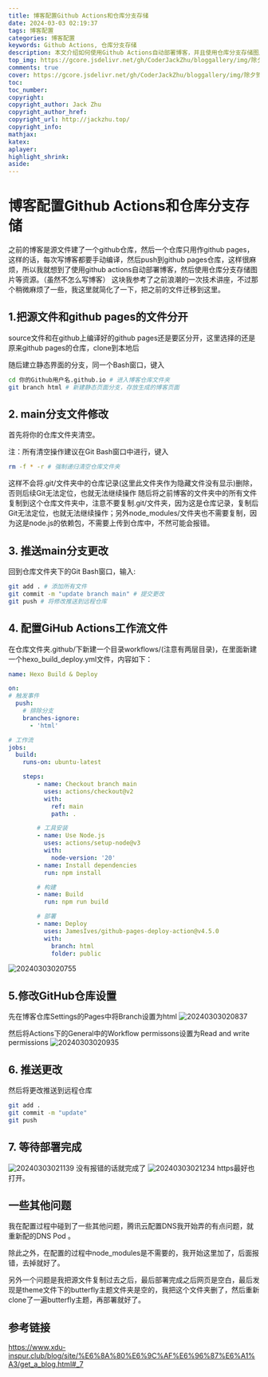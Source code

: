```yaml
---
title: 博客配置Github Actions和仓库分支存储
date: 2024-03-03 02:19:37
tags: 博客配置
categories: 博客配置
keywords: Github Actions, 仓库分支存储
description: 本文介绍如何使用Github Actions自动部署博客，并且使用仓库分支存储图片等资源。
top_img: https://gcore.jsdelivr.net/gh/CoderJackZhu/bloggallery/img/除夕贺图.png
comments: true
cover: https://gcore.jsdelivr.net/gh/CoderJackZhu/bloggallery/img/除夕贺图.png
toc:
toc_number:
copyright:
copyright_author: Jack Zhu
copyright_author_href: 
copyright_url: http://jackzhu.top/
copyright_info: 
mathjax: 
katex: 
aplayer: 
highlight_shrink: 
aside: 
---
```


# 博客配置Github Actions和仓库分支存储

之前的博客是源文件建了一个github仓库，然后一个仓库只用作github pages，这样的话，每次写博客都要手动编译，然后push到github pages仓库，这样很麻烦，所以我就想到了使用github actions自动部署博客，然后使用仓库分支存储图片等资源。（虽然不怎么写博客）
这块我参考了之前浪潮的一次技术讲座，不过那个稍微麻烦了一些，我这里就简化了一下，把之前的文件迁移到这里。

## 1.把源文件和github pages的文件分开

source文件和在github上编译好的github pages还是要区分开，这里选择的还是原来github pages的仓库，clone到本地后

随后建立静态界面的分支，同一个Bash窗口，键入

```bash
cd 你的Github用户名.github.io # 进入博客仓库文件夹
git branch html # 新建静态页面分支，存放生成的博客页面
```

## 2. main分支文件修改

首先将你的仓库文件夹清空。

注：所有清空操作建议在Git Bash窗口中进行，键入

```bash
rm -f * -r # 强制递归清空仓库文件夹
```

这样不会将.git/文件夹中的仓库记录(这里此文件夹作为隐藏文件没有显示)删除，否则后续Git无法定位，也就无法继续操作
随后将之前博客的文件夹中的所有文件复制到这个仓库文件夹中，注意不要复制.git/文件夹，因为这是仓库记录，复制后Git无法定位，也就无法继续操作；另外node_modules/文件夹也不需要复制，因为这是node.js的依赖包，不需要上传到仓库中，不然可能会报错。

## 3. 推送main分支更改

回到仓库文件夹下的Git Bash窗口，输入:

```bash
git add . # 添加所有文件
git commit -m "update branch main" # 提交更改
git push # 将修改推送到远程仓库
```

## 4. 配置GiHub Actions工作流文件

在仓库文件夹.github/下新建一个目录workflows/(注意有两层目录)，在里面新建一个hexo_build_deploy.yml文件，内容如下：

``` yaml
name: Hexo Build & Deploy

on:
# 触发事件
  push:
    # 排除分支
    branches-ignore:
      - 'html'

# 工作流
jobs:
  build:
    runs-on: ubuntu-latest

    steps:
        - name: Checkout branch main
          uses: actions/checkout@v2
          with:
            ref: main
            path: .

        # 工具安装
        - name: Use Node.js
          uses: actions/setup-node@v3
          with:
            node-version: '20'
        - name: Install dependencies
          run: npm install

        # 构建
        - name: Build
          run: npm run build

        # 部署
        - name: Deploy
          uses: JamesIves/github-pages-deploy-action@v4.5.0
          with:
            branch: html
            folder: public
```

![20240303020755](https://gcore.jsdelivr.net/gh/CoderJackZhu/bloggallery/img/20240303020755.png)

## 5.修改GitHub仓库设置
先在博客仓库Settings的Pages中将Branch设置为html
![20240303020837](https://gcore.jsdelivr.net/gh/CoderJackZhu/bloggallery/img/20240303020837.png)

然后将Actions下的General中的Workflow permissons设置为Read and write permissions 
![20240303020935](https://gcore.jsdelivr.net/gh/CoderJackZhu/bloggallery/img/20240303020935.png)

## 6. 推送更改

然后将更改推送到远程仓库

```bash
git add .
git commit -m "update"
git push
```

## 7. 等待部署完成

![20240303021139](https://gcore.jsdelivr.net/gh/CoderJackZhu/bloggallery/img/20240303021139.png)
没有报错的话就完成了
![20240303021234](https://gcore.jsdelivr.net/gh/CoderJackZhu/bloggallery/img/20240303021234.png)
https最好也打开。

## 一些其他问题

我在配置过程中碰到了一些其他问题，腾讯云配置DNS我开始弄的有点问题，就重新配的DNS Pod 。

除此之外，在配置的过程中node_modules是不需要的，我开始这里加了，后面报错，去掉就好了。

另外一个问题是我把源文件复制过去之后，最后部署完成之后网页是空白，最后发现是theme文件下的butterfly主题文件夹是空的，我把这个文件夹删了，然后重新clone了一遍butterfly主题，再部署就好了。

## 参考链接

<https://www.xdu-inspur.club/blog/site/%E6%8A%80%E6%9C%AF%E6%96%87%E6%A1%A3/get_a_blog.html#_7>